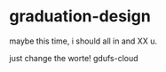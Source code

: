 # graduation-design

maybe this time, i should all in and XX u.

just change the worte!
gdufs-cloud
